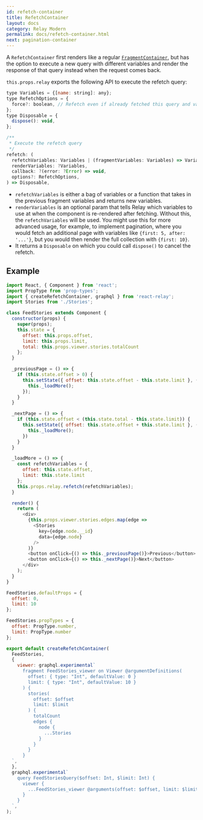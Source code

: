 ```yaml
---
id: refetch-container
title: RefetchContainer
layout: docs
category: Relay Modern
permalink: docs/refetch-container.html
next: pagination-container
---
```


A `RefetchContainer` first renders like a regular [`FragmentContainer`](./fragment-container.html), but has the option to execute a new query with different variables and render the response of that query instead when the request comes back.

`this.props.relay` exports the following API to execute the refetch query:

```javascript
type Variables = {[name: string]: any};
type RefetchOptions = {
  force?: boolean, // Refetch even if already fetched this query and variables.
};
type Disposable = {
  dispose(): void,
};

/**
 * Execute the refetch query
 */
refetch: (
  refetchVariables: Variables | (fragmentVariables: Variables) => Variables,
  renderVariables: ?Variables,
  callback: ?(error: ?Error) => void,
  options?: RefetchOptions,
) => Disposable,
```

* `refetchVariables` is either a bag of variables or a function that takes in the previous fragment variables and returns new variables.
* `renderVariables` is an optional param that tells Relay which variables to use at when the component is re-rendered after fetching. Without this, the `refetchVariables` will be used. You might use this for more advanced usage, for example, to implement pagination, where you would fetch an additional page with variables like `{first: 5, after: '...'}`, but you would then render the full collection with `{first: 10}`.
* It returns a `Disposable` on which you could call `dispose()` to cancel the refetch.


## Example

```javascript
import React, { Component } from 'react';
import PropType from 'prop-types';
import { createRefetchContainer, graphql } from 'react-relay';
import Stories from './Stories';

class FeedStories extends Component {
  constructor(props) {
    super(props);
    this.state = {
      offset: this.props.offset,
      limit: this.props.limit,
      total: this.props.viewer.stories.totalCount
    };
  }

  _previousPage = () => {
    if (this.state.offset > 0) {
      this.setState({ offset: this.state.offset - this.state.limit }, () => {
        this._loadMore();
      });
    }
  }

  _nextPage = () => {
    if (this.state.offset < (this.state.total - this.state.limit)) {
      this.setState({ offset: this.state.offset + this.state.limit }, () => {
        this._loadMore();
      })
    }
  }

  _loadMore = () => {
    const refetchVariables = {
      offset: this.state.offset,
      limit: this.state.limit 
    };
    this.props.relay.refetch(refetchVariables);
  }

  render() {
    return (
      <div>
        {this.props.viewer.stories.edges.map(edge => 
          <Stories
            key={edge.node.__id}
            data={edge.node} 
          />
        )}
        <button onClick={() => this._previousPage()}>Previous</button>
        <button onClick={() => this._nextPage()}>Next</button>
      </div>
    );
  }
}

FeedStories.defaultProps = {
  offset: 0,
  limit: 10
};

FeedStories.propTypes = { 
  offset: PropType.number,
  limit: PropType.number
};

export default createRefetchContainer(
  FeedStories,
  {
    viewer: graphql.experimental`
      fragment FeedStories_viewer on Viewer @argumentDefinitions( 
        offset: { type: "Int", defaultValue: 0 }
        limit: { type: "Int", defaultValue: 10 }
      ) {
        stories(
          offset: $offset
          limit: $limit
        ) {
          totalCount
          edges {
            node {
              ...Stories
            }
          }
        }
      }
  `,
  },
  graphql.experimental`
    query FeedStoriesQuery($offset: Int, $limit: Int) {
      viewer {
        ...FeedStories_viewer @arguments(offset: $offset, limit: $limit)
      }
    }
  `,
);
```
